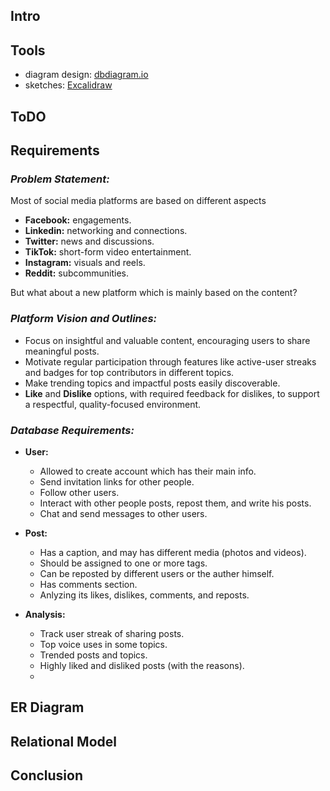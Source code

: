 ## **Intro**

## **Tools**

* diagram design: [dbdiagram.io](https://dbdiagram.io)
* sketches: [Excalidraw](https://excalidraw.com/)

## **ToDO**

## Requirements

### *Problem Statement:*

Most of social media platforms are based on different aspects

- **Facebook:** engagements.
- **Linkedin:** networking and connections.
- **Twitter:** news and discussions.
- **TikTok:** short-form video entertainment.
- **Instagram:** visuals and reels.
- **Reddit:** subcommunities.

But what about a new platform which is mainly based on the content?

### *Platform Vision and Outlines:*

* Focus on insightful and valuable content, encouraging users to share meaningful posts.
* Motivate regular participation through features like active-user streaks and badges for top contributors in different topics.
* Make trending topics and impactful posts easily discoverable.
* **Like** and **Dislike** options, with required feedback for dislikes, to support a respectful, quality-focused environment.

### *Database Requirements:*

* **User:**

  * Allowed to create account which has their main info.
  * Send invitation links for other people.
  * Follow other users.
  * Interact with other people posts, repost them, and write his posts.
  * Chat and send messages to other users.
* **Post:**

  * Has a caption, and may has different media (photos and videos).
  * Should be assigned to one or more tags.
  * Can be reposted by different users or the auther himself.
  * Has comments section.
  * Anlyzing its likes, dislikes, comments, and reposts.
* **Analysis:**

  * Track user streak of sharing posts.
  * Top voice uses in some topics.
  * Trended posts and topics.
  * Highly liked and disliked posts (with the reasons).
  * 

## **ER Diagram**

## **Relational Model**

## Conclusion
